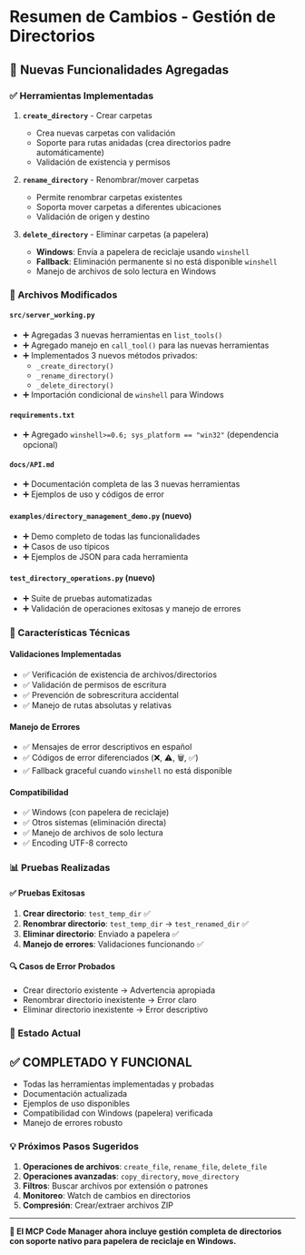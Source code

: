 # Resumen de Cambios - Gestión de Directorios

## 🎉 Nuevas Funcionalidades Agregadas

### ✅ Herramientas Implementadas

1. **`create_directory`** - Crear carpetas
   - Crea nuevas carpetas con validación
   - Soporte para rutas anidadas (crea directorios padre automáticamente)
   - Validación de existencia y permisos

2. **`rename_directory`** - Renombrar/mover carpetas
   - Permite renombrar carpetas existentes
   - Soporta mover carpetas a diferentes ubicaciones
   - Validación de origen y destino

3. **`delete_directory`** - Eliminar carpetas (a papelera)
   - **Windows**: Envía a papelera de reciclaje usando `winshell`
   - **Fallback**: Eliminación permanente si no está disponible `winshell`
   - Manejo de archivos de solo lectura en Windows

### 📁 Archivos Modificados

#### `src/server_working.py`

- ➕ Agregadas 3 nuevas herramientas en `list_tools()`
- ➕ Agregado manejo en `call_tool()` para las nuevas herramientas
- ➕ Implementados 3 nuevos métodos privados:
  - `_create_directory()`
  - `_rename_directory()`
  - `_delete_directory()`
- ➕ Importación condicional de `winshell` para Windows

#### `requirements.txt`

- ➕ Agregado `winshell>=0.6; sys_platform == "win32"` (dependencia opcional)

#### `docs/API.md`

- ➕ Documentación completa de las 3 nuevas herramientas
- ➕ Ejemplos de uso y códigos de error

#### `examples/directory_management_demo.py` (nuevo)

- ➕ Demo completo de todas las funcionalidades
- ➕ Casos de uso típicos
- ➕ Ejemplos de JSON para cada herramienta

#### `test_directory_operations.py` (nuevo)

- ➕ Suite de pruebas automatizadas
- ➕ Validación de operaciones exitosas y manejo de errores

### 🔧 Características Técnicas

#### Validaciones Implementadas

- ✅ Verificación de existencia de archivos/directorios
- ✅ Validación de permisos de escritura
- ✅ Prevención de sobrescritura accidental
- ✅ Manejo de rutas absolutas y relativas

#### Manejo de Errores

- ✅ Mensajes de error descriptivos en español
- ✅ Códigos de error diferenciados (❌, ⚠️, 🗑️, ✅)
- ✅ Fallback graceful cuando `winshell` no está disponible

#### Compatibilidad

- ✅ Windows (con papelera de reciclaje)
- ✅ Otros sistemas (eliminación directa)
- ✅ Manejo de archivos de solo lectura
- ✅ Encoding UTF-8 correcto

### 📊 Pruebas Realizadas

#### ✅ Pruebas Exitosas

1. **Crear directorio**: `test_temp_dir` ✅
2. **Renombrar directorio**: `test_temp_dir` → `test_renamed_dir` ✅
3. **Eliminar directorio**: Enviado a papelera ✅
4. **Manejo de errores**: Validaciones funcionando ✅

#### 🔍 Casos de Error Probados

- Crear directorio existente → Advertencia apropiada
- Renombrar directorio inexistente → Error claro
- Eliminar directorio inexistente → Error descriptivo

### 🚀 Estado Actual

## ✅ COMPLETADO Y FUNCIONAL

- Todas las herramientas implementadas y probadas
- Documentación actualizada
- Ejemplos de uso disponibles
- Compatibilidad con Windows (papelera) verificada
- Manejo de errores robusto

### 💡 Próximos Pasos Sugeridos

1. **Operaciones de archivos**: `create_file`, `rename_file`, `delete_file`
2. **Operaciones avanzadas**: `copy_directory`, `move_directory`
3. **Filtros**: Buscar archivos por extensión o patrones
4. **Monitoreo**: Watch de cambios en directorios
5. **Compresión**: Crear/extraer archivos ZIP

---

**🎯 El MCP Code Manager ahora incluye gestión completa de directorios con soporte nativo para papelera de reciclaje en Windows.**
